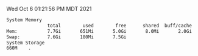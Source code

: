 Wed Oct  6 01:21:56 PM MDT 2021
```bash
System Memory
               total        used        free      shared  buff/cache   available
Mem:           7.7Gi       651Mi       5.0Gi       8.0Mi       2.0Gi       6.7Gi
Swap:          7.6Gi       180Mi       7.5Gi
System Storage
660M	.
```
```bash
